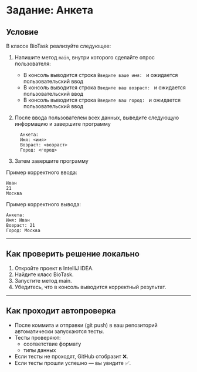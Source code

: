 # Задание: Анкета

## Условие

В классе BioTask реализуйте следующее:

1. Напишите метод `main`, внутри которого сделайте опрос пользователя:

    - В консоль выводится строка `Введите ваше имя: ` и ожидается пользовательский ввод
    - В консоль выводится строка `Введите ваш возраст: ` и ожидается пользовательский ввод
    - В консоль выводится строка `Введите ваш город: ` и ожидается пользовательский ввод

2. После ввода пользователем всех данных, выведите следующую информацию и завершите программу
    ```
      Анкета:
      Имя: <имя>
      Возраст: <возраст>
      Город: <город>
    ```

3. Затем завершите программу

Пример корректного ввода:
```
Иван
21
Москва
```

Пример корректного вывода:

```
Анкета:
Имя: Иван
Возраст: 21
Город: Москва
```

---

## Как проверить решение локально

1. Откройте проект в IntelliJ IDEA.
2. Найдите класс BioTask.
3. Запустите метод main.
4. Убедитесь, что в консоль выводится корректный результат.

---

## Как проходит автопроверка

- После коммита и отправки (git push) в ваш репозиторий автоматически запускаются тесты.
- Тесты проверяют:
    - соответствие формату
    - типы данных
- Если тесты не проходят, GitHub отобразит ❌.
- Если тесты прошли успешно — вы увидите ✅.